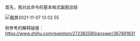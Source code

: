 首先，我对此命令的基本格式画图总结  

![截屏2021-11-07 13 02 55](https://user-images.githubusercontent.com/74129445/140633008-8fb43271-db13-4dde-8b26-a39bba1534c9.png)  

附参考的解释链接：https://www.zhihu.com/question/272382580/answer/367491831
